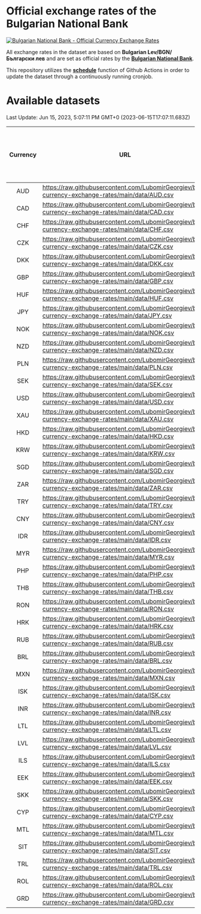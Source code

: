 # Official exchange rates of the Bulgarian National Bank

[![Bulgarian National Bank - Official Currency Exchange Rates](https://github.com/LubomirGeorgiev/bnb-currency-exchange-rates/actions/workflows/update-rates.yml/badge.svg?branch=main)](https://github.com/LubomirGeorgiev/bnb-currency-exchange-rates/actions/workflows/update-rates.yml)

All exchange rates in the dataset are based on **Bulgarian Lev/BGN/Български лев** and are set as official rates by the [**Bulgarian National Bank**](https://www.bnb.bg/Statistics/StExternalSector/StExchangeRates/StERForeignCurrencies/index.htm?toLang=_EN).

This repository utilizes the [**schedule**](https://docs.github.com/en/actions/reference/events-that-trigger-workflows) function of Github Actions in order to update the dataset through a continuously running cronjob.

# Available datasets

<!-- START LINKS (DO NOT EVER FU*ING DELETE THIS COMMENT FOR THE LOVE OF YOUR LIFE!!! IF YOU ARE CURIOS HOW IT WORKS, YOU CAN HAVE A LOOK AT ./src/updateReadme.ts) -->

Last Update: Jun 15, 2023, 5:07:11 PM GMT+0 (2023-06-15T17:07:11.683Z)

| Currency | URL                                                                                             | Number of records | Number of missing days that were filled in |
| :------: | ----------------------------------------------------------------------------------------------- | :---------------: | :----------------------------------------: |
|   AUD    | https://raw.githubusercontent.com/LubomirGeorgiev/bnb-currency-exchange-rates/main/data/AUD.csv |       8646        |                    2668                    |
|   CAD    | https://raw.githubusercontent.com/LubomirGeorgiev/bnb-currency-exchange-rates/main/data/CAD.csv |       8646        |                    2668                    |
|   CHF    | https://raw.githubusercontent.com/LubomirGeorgiev/bnb-currency-exchange-rates/main/data/CHF.csv |       8646        |                    2668                    |
|   CZK    | https://raw.githubusercontent.com/LubomirGeorgiev/bnb-currency-exchange-rates/main/data/CZK.csv |       8646        |                    2668                    |
|   DKK    | https://raw.githubusercontent.com/LubomirGeorgiev/bnb-currency-exchange-rates/main/data/DKK.csv |       8646        |                    2668                    |
|   GBP    | https://raw.githubusercontent.com/LubomirGeorgiev/bnb-currency-exchange-rates/main/data/GBP.csv |       8646        |                    2668                    |
|   HUF    | https://raw.githubusercontent.com/LubomirGeorgiev/bnb-currency-exchange-rates/main/data/HUF.csv |       8646        |                    2668                    |
|   JPY    | https://raw.githubusercontent.com/LubomirGeorgiev/bnb-currency-exchange-rates/main/data/JPY.csv |       8646        |                    2668                    |
|   NOK    | https://raw.githubusercontent.com/LubomirGeorgiev/bnb-currency-exchange-rates/main/data/NOK.csv |       8646        |                    2668                    |
|   NZD    | https://raw.githubusercontent.com/LubomirGeorgiev/bnb-currency-exchange-rates/main/data/NZD.csv |       8646        |                    2668                    |
|   PLN    | https://raw.githubusercontent.com/LubomirGeorgiev/bnb-currency-exchange-rates/main/data/PLN.csv |       8646        |                    2668                    |
|   SEK    | https://raw.githubusercontent.com/LubomirGeorgiev/bnb-currency-exchange-rates/main/data/SEK.csv |       8646        |                    2668                    |
|   USD    | https://raw.githubusercontent.com/LubomirGeorgiev/bnb-currency-exchange-rates/main/data/USD.csv |       8646        |                    2668                    |
|   XAU    | https://raw.githubusercontent.com/LubomirGeorgiev/bnb-currency-exchange-rates/main/data/XAU.csv |       8646        |                    2670                    |
|   HKD    | https://raw.githubusercontent.com/LubomirGeorgiev/bnb-currency-exchange-rates/main/data/HKD.csv |       8344        |                    2577                    |
|   KRW    | https://raw.githubusercontent.com/LubomirGeorgiev/bnb-currency-exchange-rates/main/data/KRW.csv |       8344        |                    2577                    |
|   SGD    | https://raw.githubusercontent.com/LubomirGeorgiev/bnb-currency-exchange-rates/main/data/SGD.csv |       8344        |                    2577                    |
|   ZAR    | https://raw.githubusercontent.com/LubomirGeorgiev/bnb-currency-exchange-rates/main/data/ZAR.csv |       8344        |                    2577                    |
|   TRY    | https://raw.githubusercontent.com/LubomirGeorgiev/bnb-currency-exchange-rates/main/data/TRY.csv |       6829        |                    2110                    |
|   CNY    | https://raw.githubusercontent.com/LubomirGeorgiev/bnb-currency-exchange-rates/main/data/CNY.csv |       6709        |                    2074                    |
|   IDR    | https://raw.githubusercontent.com/LubomirGeorgiev/bnb-currency-exchange-rates/main/data/IDR.csv |       6709        |                    2074                    |
|   MYR    | https://raw.githubusercontent.com/LubomirGeorgiev/bnb-currency-exchange-rates/main/data/MYR.csv |       6709        |                    2074                    |
|   PHP    | https://raw.githubusercontent.com/LubomirGeorgiev/bnb-currency-exchange-rates/main/data/PHP.csv |       6709        |                    2074                    |
|   THB    | https://raw.githubusercontent.com/LubomirGeorgiev/bnb-currency-exchange-rates/main/data/THB.csv |       6709        |                    2074                    |
|   RON    | https://raw.githubusercontent.com/LubomirGeorgiev/bnb-currency-exchange-rates/main/data/RON.csv |       6650        |                    2056                    |
|   HRK    | https://raw.githubusercontent.com/LubomirGeorgiev/bnb-currency-exchange-rates/main/data/HRK.csv |       6542        |                    2019                    |
|   RUB    | https://raw.githubusercontent.com/LubomirGeorgiev/bnb-currency-exchange-rates/main/data/RUB.csv |       6238        |                    1922                    |
|   BRL    | https://raw.githubusercontent.com/LubomirGeorgiev/bnb-currency-exchange-rates/main/data/BRL.csv |       5741        |                    1779                    |
|   MXN    | https://raw.githubusercontent.com/LubomirGeorgiev/bnb-currency-exchange-rates/main/data/MXN.csv |       5741        |                    1779                    |
|   ISK    | https://raw.githubusercontent.com/LubomirGeorgiev/bnb-currency-exchange-rates/main/data/ISK.csv |       5648        |                    1748                    |
|   INR    | https://raw.githubusercontent.com/LubomirGeorgiev/bnb-currency-exchange-rates/main/data/INR.csv |       5378        |                    1669                    |
|   LTL    | https://raw.githubusercontent.com/LubomirGeorgiev/bnb-currency-exchange-rates/main/data/LTL.csv |       5265        |                    1607                    |
|   LVL    | https://raw.githubusercontent.com/LubomirGeorgiev/bnb-currency-exchange-rates/main/data/LVL.csv |       4902        |                    1495                    |
|   ILS    | https://raw.githubusercontent.com/LubomirGeorgiev/bnb-currency-exchange-rates/main/data/ILS.csv |       4529        |                    1412                    |
|   EEK    | https://raw.githubusercontent.com/LubomirGeorgiev/bnb-currency-exchange-rates/main/data/EEK.csv |       4114        |                    1253                    |
|   SKK    | https://raw.githubusercontent.com/LubomirGeorgiev/bnb-currency-exchange-rates/main/data/SKK.csv |       2961        |                    903                     |
|   CYP    | https://raw.githubusercontent.com/LubomirGeorgiev/bnb-currency-exchange-rates/main/data/CYP.csv |       2901        |                    885                     |
|   MTL    | https://raw.githubusercontent.com/LubomirGeorgiev/bnb-currency-exchange-rates/main/data/MTL.csv |       2599        |                    794                     |
|   SIT    | https://raw.githubusercontent.com/LubomirGeorgiev/bnb-currency-exchange-rates/main/data/SIT.csv |       2541        |                    777                     |
|   TRL    | https://raw.githubusercontent.com/LubomirGeorgiev/bnb-currency-exchange-rates/main/data/TRL.csv |       1815        |                    556                     |
|   ROL    | https://raw.githubusercontent.com/LubomirGeorgiev/bnb-currency-exchange-rates/main/data/ROL.csv |       1694        |                    521                     |
|   GRD    | https://raw.githubusercontent.com/LubomirGeorgiev/bnb-currency-exchange-rates/main/data/GRD.csv |        361        |                    109                     |

<!-- END LINKS (DO NOT EVER FU*ING DELETE THIS COMMENT FOR THE LOVE OF YOUR LIFE!!! IF YOU ARE CURIOS HOW IT WORKS, YOU CAN HAVE A LOOK AT ./src/updateReadme.ts) -->
